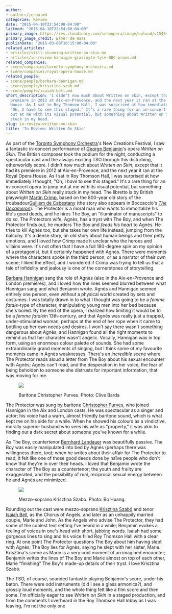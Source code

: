 ```yaml
---
author:
- authors/jenna.md
categories: Review
date: "2015-04-10T22:54:00-04:00"
lastmod: "2015-04-10T22:54:00-04:00"
primary_image: https://res.cloudinary.com/schmopera/image/upload/v1545409169/media/webhook-uploads/1428720348543/bh-ElmerdeHaas4.jpg.jpg
primary_image_credit: Elmer de Haas
publishDate: "2015-03-08T10:15:00-04:00"
related_articles:
- articles/still-stunning-written-on-skin.md
- articles/in-review-hannigan-grazinyte-tyle-BBC-proms.md
related_companies:
- scene/companies/toronto-symphony-orchestra.md
- scene/companies/royal-opera-house.md
related_people:
- scene/people/barbara-hannigan.md
- scene/people/krisztina-szab.md
- scene/people/isaiah-bell.md
short_description: 'I didn’t now much about Written on Skin, except that it had its
  premiere in 2012 at Aix-en-Provence, and the next year it ran at the Royal Opera
  House. As I sat in Roy Thomson Hall, I was surprised at how immediately I thought,
  “Oh, I have to see this staged.” It’s a rare thing for an in-concert opera to jump
  out at me with its visual potential, but something about Written on Skin really
  stuck in my head. '
slug: in-review-written-on-skin
title: 'In Review: Written On Skin'
---
```


<p>
	As part of the 
	<a href="http://www.tso.ca/" target="_blank">Toronto Symphony Orchestra</a>'s New Creations Festival, I saw a fantastic in-concert performance of <a href="http://www.fabermusic.com/composers/george-benjamin" target="_blank">George Benjamin</a>'s opera <em>Written on Skin</em>. The British composer took the podium for the night, conducting a spectacular cast and the always exciting TSO through this disturbing, otherworldly score. I didn't now much about <em>Written on Skin</em>, except that it had its premiere in 2012 at Aix-en-Provence, and the next year it ran at the Royal Opera House. As I sat in Roy Thomson Hall, I was surprised at how immediately I thought, "Oh, I <em>have</em> to see this staged." It's a rare thing for an in-concert opera to jump out at me with its visual potential, but something about <em>Written on Skin</em> really stuck in my head. The libretto is by British playwright <a href="http://www.faber.co.uk/author/martin-crimp/" target="_blank">Martin Crimp</a>, based on the 800-year old story of the troubadour<a href="http://schmopera.com/wp-admin/post.php?post=3045&amp;action=edit&amp;message=10" target="_blank">Guillem de Cabestany</a> (the story also appears in Boccaccio's <a href="http://en.wikipedia.org/wiki/The_Decameron" target="_blank"><em>The Decameron</em></a>). The Protector is a moral man who wants to immortalize his life's good deeds, and he hires The Boy, an "illuminator of manuscripts" to do so. The Protectors wife, Agnès, has a tryst with The Boy, and when The Protector finds out, he murders The Boy and <em>feeds his heart</em> to Agnès. He tries to kill Agnès too, but she takes her own life instead, jumping from the balcony. It's a dense story, an old story about human beings and their petty emotions, and I loved how Crimp made it unclear who the heroes and villains were. It's not often that I have a full 180-degree spin on my opinion of a protagonist, but it certainly happened with Agnès. There were moments where the characters spoke in the third person, or as a narrator of their own scene; I liked the effect, and I wondered if Crimp was trying to tell us that a tale of infidelity and jealousy is one of the cornerstones of storytelling.
</p>
<p>
	<a href="http://www.barbarahannigan.com/" target="_blank">Barbara Hannigan</a> sang the role of Agnès (also in the Aix-en-Provence and London premieres), and I loved how the lines seemed blurred between what Hannigan sang and what Benjamin wrote. Agnès and Hannigan seemed entirely one person, even without a physical world created by sets and costumes. I was totally drawn in to what I thought was going to be a <em>femme fatale</em>-type of character, manipulating young men into her bed because she's bored. By the end of the opera, I realized how limiting it would be to be a <em>femme fatale</em>in 13th-century, and that Agnès was really just a trapped, under-stimulated woman, perhaps at the end of her rope when it came to bottling up her own needs and desires. I won't say there wasn't something dangerous about Agnès, and Hannigan found all the right moments to remind us that her character wasn't angelic. Vocally, Hannigan was in top form, using an enormous colour palette of sounds. She had some extraordinarily grand moments of singing, but I think some of my favourite moments came in Agnès weaknesses. There's an <em>incredible</em> scene where The Protector reads aloud a letter from The Boy about his sexual encounter with Agnès; Agnès can't read, and the desperation in her voice, the fear of being beholden to someone she distrusts for important information, that was moving for me.
</p>
<figure data-type="image">

<a href="https://res.cloudinary.com/schmopera/image/upload/v1545409169/media/webhook-uploads/1428720451645/Christopher_PurvesCliveBarda-683x1024.jpg"><img data-resize-src="http://lh3.googleusercontent.com/lyoGAr0j1LZ8CIhNb3Vkvxo2ORK0v5UnrJeQE6IoqpQbGntK4s22Ec7Hy6gV2rojUN47mEqxXsygnrWbx4J6F-OHjgQ" src="http://lh3.googleusercontent.com/lyoGAr0j1LZ8CIhNb3Vkvxo2ORK0v5UnrJeQE6IoqpQbGntK4s22Ec7Hy6gV2rojUN47mEqxXsygnrWbx4J6F-OHjgQ=s1200"></a>
<figcaption>Baritone Christopher Purves. Photo: Clive Barda</figcaption>
</figure>
<p>
	The Protector was sung by baritone <a href="http://christopherpurves.com/press/" target="_blank">Christopher Purves</a>, who joined Hannigan in the Aix and London casts. He was spectacular as a singer and actor; his voice had a warm, almost friendly baritone sound, which is what kept me on his side for a while. When he showed his colours as a vindictive, morally superior husband who sees his wife as "property," it was akin to finding out a dark secret about someone you've known for a while.
</p>
<p>
	As The Boy, countertenor 
	<a href="http://www.bernhard-landauer.at/" target="_blank">Bernhard Landauer</a> was beautifully passive. The Boy was easily manipulated into bed by Agnès (perhaps there was willingness there, too); when he writes about their affair for The Protector to read, it felt like one of those good deeds done by naïve people who don't know that they're in over their heads. I loved that Benjamin wrote the character of The Boy as a countertenor; the youth and frailty are exaggerated, and the possibility of real, reciprocal sexual energy between he and Agnès are minimized.
</p>
<figure data-type="image">

<a href="https://res.cloudinary.com/schmopera/image/upload/v1545409169/media/webhook-uploads/1428720509033/SzaboBoHuang_Fotor-681x1024.jpg"><img data-resize-src="http://lh3.googleusercontent.com/9ugsfo9ss7Y5pOYZWvThWv1ei76j0DYPA4svu_TTQhSoQcp3esbSjYhk5_7P5xEMw0d8qdj-zyRWRQxIuxSgRQAGCEIK8Q" src="http://lh3.googleusercontent.com/9ugsfo9ss7Y5pOYZWvThWv1ei76j0DYPA4svu_TTQhSoQcp3esbSjYhk5_7P5xEMw0d8qdj-zyRWRQxIuxSgRQAGCEIK8Q=s1200"></a>
<figcaption>Mezzo-soprano Krisztina Szabó. Photo: Bo Huang.</figcaption>
</figure>
<p>
	Rounding out the cast were mezzo-soprano 
	<a href="http://www.krisztinaszabo.com/" target="_blank">Krisztina Szabó</a> and tenor <a href="http://schmopera.com/the-business-of-passion-part-the-first/" target="_blank">Isaiah Bell</a>, as the Chorus of Angels, and later as an unhappily married couple, Marie and John. As the Angels who advise The Protector, they had some of the coolest text setting I've heard in a while; Benjamin evokes a feeling of voices in one's head with short, jabbing words. Isaiah had some gorgeous lines to sing and his voice filled Roy Thomson Hall with a clear ring. At one point The Protector questions The Boy about him having slept with Agnès; The Boy lies for Agnès, saying he slept with her sister, Marie. Krisztina's scene as Marie is a very cool moment of an imagined encounter; Benjamin writes the lines of The Boy and Marie almost on top of each other, Marie "finishing" The Boy's made-up details of their tryst. I love Krisztina Szabó.
</p>
<p>
	The TSO, of course, sounded fantastic playing Benjamin's score, under his baton. There were odd instruments (did I see a glass armonica?), and grossly loud moments, and the whole thing felt like a film score and then some. I'm officially eager to see 
	<em>Written on Skin</em> in a staged production, and from the comments I overheard in the Roy Thomson Hall lobby as I was leaving, I'm not the only one
</p>
